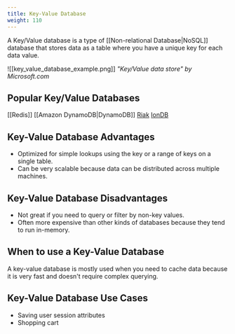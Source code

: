 ```yaml
---
title: Key-Value Database
weight: 110
---
```


A Key/Value database is a type of [[Non-relational Database|NoSQL]] database that stores data as a table where you have a unique key for each data value.

![[key_value_database_example.png]]
*"Key/Value data store" by Microsoft.com*

## Popular Key/Value Databases

[[Redis]]
[[Amazon DynamoDB|DynamoDB]]
[Riak](http://docs.basho.com/riak/kv/)
[IonDB](https://github.com/iondbproject/iondb)

## Key-Value Database Advantages

- Optimized for simple lookups using the key or a range of keys on a single table.
- Can be very scalable because data can be distributed across multiple machines.

## Key-Value Database Disadvantages

- Not great if you need to query or filter by non-key values.
- Often more expensive than other kinds of databases because they tend to run in-memory.

## When to use a Key-Value Database

A key-value database is mostly used when you need to cache data because it is very fast and doesn't require complex querying.

## Key-Value Database Use Cases

- Saving user session attributes
- Shopping cart

